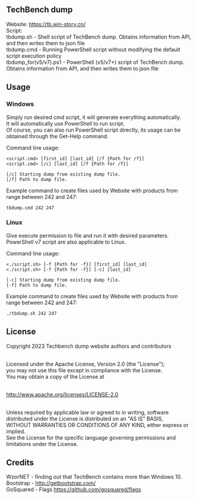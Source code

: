 TechBench dump
--------------
Website: https://tb.win-story.cn/<br>
Script:<br>
tbdump.sh 			- Shell script of TechBench dump. Obtains information from API, and then writes them to json file<br>
tbdump.cmd		        - Running PowerShell script without modifying the default script execution policy<br>
tbdump_for(v5/v7).ps1		- PowerShell (v5/v7+) script of TechBench dump. Obtains information from API, and then writes them to json file

Usage
-----
### Windows
Simply run desired cmd script, it will generate everything automatically.<br>It will automatically use PowerShell to run script.<br>Of course, you can also run PowerShell script directly, its usage can be obtained through the Get-Help command.<br>

Command line usage:
```
<script.cmd> [first_id] [last_id] [/f {Path for /f}]
<script.cmd> [/c] [last_id] [/f {Path for /f}]

[/c] Starting dump from existing dump file.
[/f] Path to dump file.
```

Example command to create files used by Website with products from range between 242 and 247:
```
tbdump.cmd 242 247
```

### Linux
Give execute permission to file and run it with desired parameters.<br>PowerShell v7 script are also applicable to Linux.<br>

Command line usage:
```
<./script.sh> [-f {Path for -f}] [first_id] [last_id]
<./script.sh> [-f {Path for -f}] [-c] [last_id]

[-c] Starting dump from existing dump file.
[-f] Path to dump file.
```

Example command to create files used by Website with products from range between 242 and 247:
```
./tbdump.sh 242 247
```

License
-------
Copyright 2023 Techbench dump website authors and contributors<br><br>

Licensed under the Apache License, Version 2.0 (the "License");<br>
you may not use this file except in compliance with the License.<br>
You may obtain a copy of the License at<br><br>

http://www.apache.org/licenses/LICENSE-2.0<br><br>

Unless required by applicable law or agreed to in writing, software<br>
distributed under the License is distributed on an "AS IS" BASIS,<br>
WITHOUT WARRANTIES OR CONDITIONS OF ANY KIND, either express or implied.<br>
See the License for the specific language governing permissions and<br>
limitations under the License.<br>

Credits
-------
WzorNET - finding out that TechBench contains more than Windows 10.<br>
Bootstrap - http://getbootstrap.com/<br>
GoSquared - Flags https://github.com/gosquared/flags
